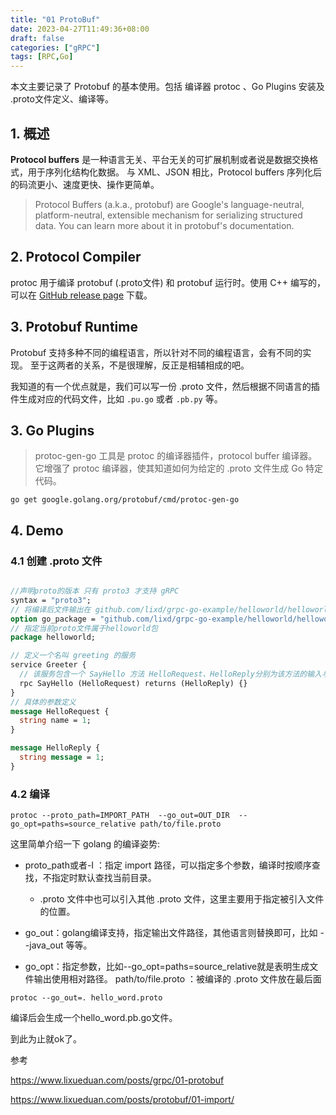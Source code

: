 ```yaml
---
title: "01 ProtoBuf"
date: 2023-04-27T11:49:36+08:00
draft: false
categories: ["gRPC"]
tags: [RPC,Go]
---
```


本文主要记录了 Protobuf 的基本使用。包括 编译器 protoc 、Go Plugins 安装及 .proto文件定义、编译等。
<!--more-->

## 1. 概述

**Protocol buffers** 是一种语言无关、平台无关的可扩展机制或者说是数据交换格式，用于序列化结构化数据。
与 XML、JSON 相比，Protocol buffers 序列化后的码流更小、速度更快、操作更简单。

> Protocol Buffers (a.k.a., protobuf) are Google's language-neutral, platform-neutral, extensible mechanism for 
> serializing structured data. You can learn more about it in protobuf's documentation.

## 2. Protocol Compiler

protoc 用于编译 protobuf (.proto文件) 和 protobuf 运行时。使用 C++ 编写的，可以在 [GitHub release page](https://github.com/protocolbuffers/protobuf/releases) 下载。

## 3. Protobuf Runtime

Protobuf 支持多种不同的编程语言，所以针对不同的编程语言，会有不同的实现。
至于这两者的关系，不是很理解，反正是相辅相成的吧。

我知道的有一个优点就是，我们可以写一份 .proto 文件，然后根据不同语言的插件生成对应的代码文件，比如 `.pu.go` 或者 `.pb.py` 等。


## 3. Go Plugins

> protoc-gen-go 工具是 protoc 的编译器插件，protocol buffer 编译器。它增强了 protoc 编译器，使其知道如何为给定的 .proto 文件生成 Go 特定代码。

```shell
go get google.golang.org/protobuf/cmd/protoc-gen-go
```

## 4. Demo

### 4.1 创建 .proto 文件

```protobuf

//声明proto的版本 只有 proto3 才支持 gRPC
syntax = "proto3";
// 将编译后文件输出在 github.com/lixd/grpc-go-example/helloworld/helloworld 目录
option go_package = "github.com/lixd/grpc-go-example/helloworld/helloworld";
// 指定当前proto文件属于helloworld包
package helloworld;

// 定义一个名叫 greeting 的服务
service Greeter {
  // 该服务包含一个 SayHello 方法 HelloRequest、HelloReply分别为该方法的输入与输出
  rpc SayHello (HelloRequest) returns (HelloReply) {}
}
// 具体的参数定义
message HelloRequest {
  string name = 1;
}

message HelloReply {
  string message = 1;
}
```

### 4.2 编译

```shell
protoc --proto_path=IMPORT_PATH  --go_out=OUT_DIR  --go_opt=paths=source_relative path/to/file.proto
```

这里简单介绍一下 golang 的编译姿势:

- proto_path或者-I ：指定 import 路径，可以指定多个参数，编译时按顺序查找，不指定时默认查找当前目录。

    - .proto 文件中也可以引入其他 .proto 文件，这里主要用于指定被引入文件的位置。

- go_out：golang编译支持，指定输出文件路径，其他语言则替换即可，比如 --java_out 等等。

- go_opt：指定参数，比如--go_opt=paths=source_relative就是表明生成文件输出使用相对路径。 path/to/file.proto ：被编译的 .proto 文件放在最后面

```shell
protoc --go_out=. hello_word.proto
```

编译后会生成一个hello_word.pb.go文件。

到此为止就ok了。

参考

https://www.lixueduan.com/posts/grpc/01-protobuf

https://www.lixueduan.com/posts/protobuf/01-import/